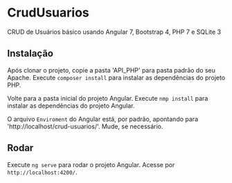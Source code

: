 # CrudUsuarios

CRUD de Usuários básico usando Angular 7, Bootstrap 4, PHP 7 e SQLite 3

## Instalação

Após clonar o projeto, copie a pasta 'API_PHP' para pasta padrão do seu Apache. Execute `composer install` para instalar as dependências do projeto PHP.

Volte para a pasta inicial do projeto Angular. Execute `nmp install` para instalar as dependências do projeto Angular.

O arquivo `Enviroment` do Angular está, por padrão, apontando para 'http://localhost/crud-usuarios/'. Mude, se necessário.

## Rodar

Execute `ng serve` para rodar o projeto Angular. Acesse por `http://localhost:4200/`.